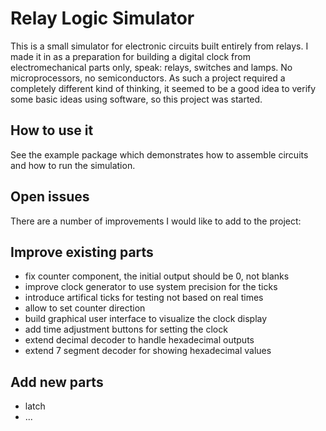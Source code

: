 # Relay Logic Simulator

This is a small simulator for electronic circuits built entirely from relays. I made it in as a preparation for building a digital clock from electromechanical parts only, speak: relays, switches and lamps. No microprocessors, no semiconductors. As such a project required a completely different kind of thinking, it seemed to be a good idea to verify some basic ideas using software, so this project was started.

## How to use it
See the example package which demonstrates how to assemble circuits and how to run the simulation.

## Open issues
There are a number of improvements I would like to add to the project:

## Improve existing parts
* fix counter component, the initial output should be 0, not blanks
* improve clock generator to use system precision for the ticks
* introduce artifical ticks for testing not based on real times
* allow to set counter direction
* build graphical user interface to visualize the clock display
* add time adjustment buttons for setting the clock
* extend decimal decoder to handle hexadecimal outputs
* extend 7 segment decoder for showing hexadecimal values

## Add new parts
* latch
* ...
